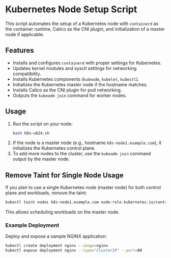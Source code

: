# Kubernetes Node Setup Script

This script automates the setup of a Kubernetes node with `containerd` as the container runtime, Calico as the CNI plugin, and initialization of a master node if applicable.

## Features
- Installs and configures `containerd` with proper settings for Kubernetes.
- Updates kernel modules and sysctl settings for networking compatibility.
- Installs Kubernetes components (`kubeadm`, `kubelet`, `kubectl`).
- Initializes the Kubernetes master node if the hostname matches.
- Installs Calico as the CNI plugin for pod networking.
- Outputs the `kubeadm join` command for worker nodes.

## Usage
1. Run the script on your node:
   ```bash
   bash k8s-ub24.sh
   ```
2. If the node is a master node (e.g., hostname `k8s-node1.example.com`), it initializes the Kubernetes control plane.
3. To add more nodes to the cluster, use the `kubeadm join` command output by the master node.

## Remove Taint for Single Node Usage
If you plan to use a single Kubernetes node (master node) for both control plane and workloads, remove the taint:
```bash
kubectl taint nodes k8s-node1.example.com node-role.kubernetes.io/control-plane-
```
This allows scheduling workloads on the master node.

### Example Deployment
Deploy and expose a sample NGINX application:
```bash
kubectl create deployment nginx --image=nginx
kubectl expose deployment nginx --type="ClusterIP" --port=80
```

